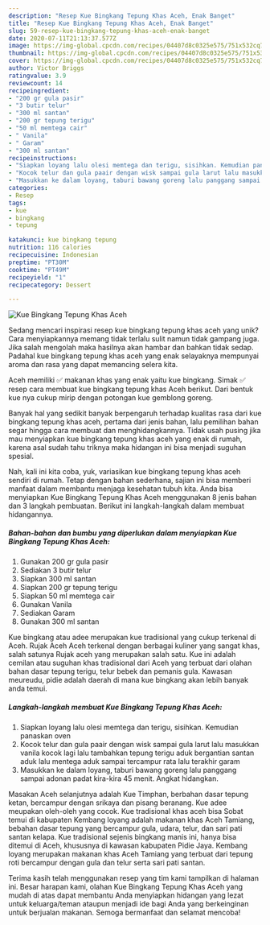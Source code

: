 ```yaml
---
description: "Resep Kue Bingkang Tepung Khas Aceh, Enak Banget"
title: "Resep Kue Bingkang Tepung Khas Aceh, Enak Banget"
slug: 59-resep-kue-bingkang-tepung-khas-aceh-enak-banget
date: 2020-07-11T21:13:37.577Z
image: https://img-global.cpcdn.com/recipes/04407d8c0325e575/751x532cq70/kue-bingkang-tepung-khas-aceh-foto-resep-utama.jpg
thumbnail: https://img-global.cpcdn.com/recipes/04407d8c0325e575/751x532cq70/kue-bingkang-tepung-khas-aceh-foto-resep-utama.jpg
cover: https://img-global.cpcdn.com/recipes/04407d8c0325e575/751x532cq70/kue-bingkang-tepung-khas-aceh-foto-resep-utama.jpg
author: Victor Briggs
ratingvalue: 3.9
reviewcount: 14
recipeingredient:
- "200 gr gula pasir"
- "3 butir telur"
- "300 ml santan"
- "200 gr tepung terigu"
- "50 ml memtega cair"
- " Vanila"
- " Garam"
- "300 ml santan"
recipeinstructions:
- "Siapkan loyang lalu olesi memtega dan terigu, sisihkan. Kemudian panaskan oven"
- "Kocok telur dan gula paair dengan wisk sampai gula larut lalu masukkan vanila kocok lagi lalu tambahkan tepung terigu aduk bergantian santan aduk lalu mentega aduk sampai tercampur rata lalu terakhir garam"
- "Masukkan ke dalam loyang, taburi bawang goreng lalu panggang sampai adonan padat kira-kira 45 menit. Angkat hidangkan."
categories:
- Resep
tags:
- kue
- bingkang
- tepung

katakunci: kue bingkang tepung 
nutrition: 116 calories
recipecuisine: Indonesian
preptime: "PT30M"
cooktime: "PT49M"
recipeyield: "1"
recipecategory: Dessert

---
```



![Kue Bingkang Tepung Khas Aceh](https://img-global.cpcdn.com/recipes/04407d8c0325e575/751x532cq70/kue-bingkang-tepung-khas-aceh-foto-resep-utama.jpg)

Sedang mencari inspirasi resep kue bingkang tepung khas aceh yang unik? Cara menyiapkannya memang tidak terlalu sulit namun tidak gampang juga. Jika salah mengolah maka hasilnya akan hambar dan bahkan tidak sedap. Padahal kue bingkang tepung khas aceh yang enak selayaknya mempunyai aroma dan rasa yang dapat memancing selera kita.

Aceh memiliki ✅ makanan khas yang enak yaitu kue bingkang. Simak ✅ resep cara membuat kue bingkang tepung khas Aceh berikut. Dari bentuk kue nya cukup mirip dengan potongan kue gemblong goreng.

Banyak hal yang sedikit banyak berpengaruh terhadap kualitas rasa dari kue bingkang tepung khas aceh, pertama dari jenis bahan, lalu pemilihan bahan segar hingga cara membuat dan menghidangkannya. Tidak usah pusing jika mau menyiapkan kue bingkang tepung khas aceh yang enak di rumah, karena asal sudah tahu triknya maka hidangan ini bisa menjadi suguhan spesial.


Nah, kali ini kita coba, yuk, variasikan kue bingkang tepung khas aceh sendiri di rumah. Tetap dengan bahan sederhana, sajian ini bisa memberi manfaat dalam membantu menjaga kesehatan tubuh kita. Anda bisa menyiapkan Kue Bingkang Tepung Khas Aceh menggunakan 8 jenis bahan dan 3 langkah pembuatan. Berikut ini langkah-langkah dalam membuat hidangannya.

<!--inarticleads1-->

##### Bahan-bahan dan bumbu yang diperlukan dalam menyiapkan Kue Bingkang Tepung Khas Aceh:

1. Gunakan 200 gr gula pasir
1. Sediakan 3 butir telur
1. Siapkan 300 ml santan
1. Siapkan 200 gr tepung terigu
1. Siapkan 50 ml memtega cair
1. Gunakan  Vanila
1. Sediakan  Garam
1. Gunakan 300 ml santan


Kue bingkang atau adee merupakan kue tradisional yang cukup terkenal di Aceh. Rujak Aceh Aceh terkenal dengan berbagai kuliner yang sangat khas, salah satunya Rujak aceh yang merupakan salah satu. Kue ini adalah cemilan atau suguhan khas tradisional dari Aceh yang terbuat dari olahan bahan dasar tepung terigu, telur bebek dan pemanis gula. Kawasan meureudu, pidie adalah daerah di mana kue bingkang akan lebih banyak anda temui. 

<!--inarticleads2-->

##### Langkah-langkah membuat Kue Bingkang Tepung Khas Aceh:

1. Siapkan loyang lalu olesi memtega dan terigu, sisihkan. Kemudian panaskan oven
1. Kocok telur dan gula paair dengan wisk sampai gula larut lalu masukkan vanila kocok lagi lalu tambahkan tepung terigu aduk bergantian santan aduk lalu mentega aduk sampai tercampur rata lalu terakhir garam
1. Masukkan ke dalam loyang, taburi bawang goreng lalu panggang sampai adonan padat kira-kira 45 menit. Angkat hidangkan.


Masakan Aceh selanjutnya adalah Kue Timphan, berbahan dasar tepung ketan, bercampur dengan srikaya dan pisang beranang. Kue adee meupakan oleh-oleh yang cocok. Kue tradisional khas aceh bisa Sobat temui di kabupaten Kembang loyang adalah makanan khas Aceh Tamiang, bebahan dasar tepung yang bercampur gula, udara, telur, dan sari pati santan kelapa. Kue tradisional sejenis bingkang manis ini, hanya bisa ditemui di Aceh, khususnya di kawasan kabupaten Pidie Jaya. Kembang loyang merupakan makanan khas Aceh Tamiang yang terbuat dari tepung roti bercampur dengan gula dan telur serta sari pati santan. 

Terima kasih telah menggunakan resep yang tim kami tampilkan di halaman ini. Besar harapan kami, olahan Kue Bingkang Tepung Khas Aceh yang mudah di atas dapat membantu Anda menyiapkan hidangan yang lezat untuk keluarga/teman ataupun menjadi ide bagi Anda yang berkeinginan untuk berjualan makanan. Semoga bermanfaat dan selamat mencoba!
